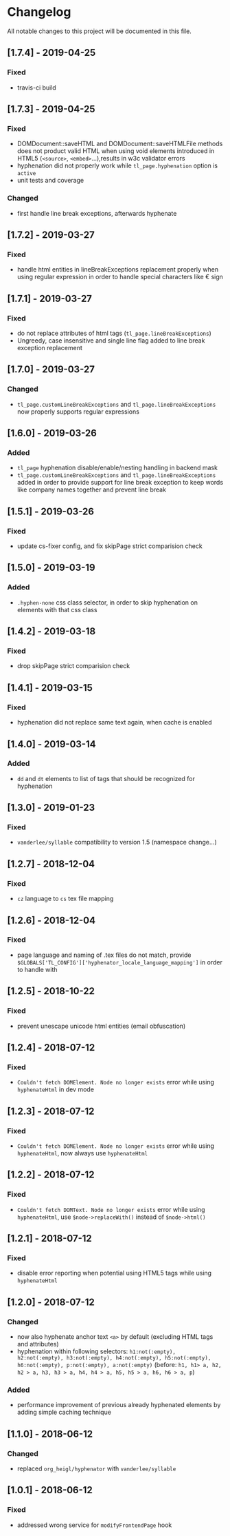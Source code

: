 # Changelog
All notable changes to this project will be documented in this file.

## [1.7.4] - 2019-04-25

### Fixed
- travis-ci build

## [1.7.3] - 2019-04-25

### Fixed
- DOMDocument::saveHTML and DOMDocument::saveHTMLFile methods does not product valid HTML when using void elements introduced in HTML5 (`<source>`, `<embed>`…),results in w3c validator errors 
- hyphenation did not properly work while `tl_page.hyphenation` option is `active`
- unit tests and coverage 

### Changed
- first handle line break exceptions, afterwards hyphenate

## [1.7.2] - 2019-03-27

### Fixed
- handle html entities in lineBreakExceptions replacement properly when using regular expression in order to handle special characters like € sign

## [1.7.1] - 2019-03-27

### Fixed
- do not replace attributes of html tags (`tl_page.lineBreakExceptions`)
- Ungreedy, case insensitive and single line flag added to line break exception replacement

## [1.7.0] - 2019-03-27

### Changed
- `tl_page.customLineBreakExceptions` and `tl_page.lineBreakExceptions` now properly supports regular expressions

## [1.6.0] - 2019-03-26

### Added
- `tl_page` hyphenation disable/enable/nesting handling in backend mask
- `tl_page.customLineBreakExceptions` and `tl_page.lineBreakExceptions` added in order to provide support for line break exception to keep words like company names together and prevent line break

## [1.5.1] - 2019-03-26

### Fixed
- update cs-fixer config, and fix skipPage strict comparision check

## [1.5.0] - 2019-03-19

### Added
- `.hyphen-none` css class selector, in order to skip hyphenation on elements with that css class

## [1.4.2] - 2019-03-18

### Fixed
- drop skipPage strict comparision check

## [1.4.1] - 2019-03-15

### Fixed
- hyphenation did not replace same text again, when cache is enabled

## [1.4.0] - 2019-03-14

### Added
- `dd` and `dt` elements to list of tags that should be recognized for hyphenation

## [1.3.0] - 2019-01-23

### Fixed
- `vanderlee/syllable` compatibility to version 1.5 (namespace change…)

## [1.2.7] - 2018-12-04

### Fixed
- `cz` language to `cs` tex file mapping

## [1.2.6] - 2018-12-04

### Fixed
- page language and naming of .tex files do not match, provide `$GLOBALS['TL_CONFIG']['hyphenator_locale_language_mapping']` in order to handle with

## [1.2.5] - 2018-10-22

### Fixed
- prevent unescape unicode html entities (email obfuscation)

## [1.2.4] - 2018-07-12

### Fixed
- `Couldn't fetch DOMElement. Node no longer exists` error while using `hyphenateHtml` in dev mode

## [1.2.3] - 2018-07-12

### Fixed
- `Couldn't fetch DOMElement. Node no longer exists` error while using `hyphenateHtml`, now always use `hyphenateHtml`

## [1.2.2] - 2018-07-12

### Fixed
- `Couldn't fetch DOMText. Node no longer exists` error while using `hyphenateHtml`, use `$node->replaceWith()` instead of `$node->html()`

## [1.2.1] - 2018-07-12

### Fixed
- disable error reporting when potential using HTML5 tags while using `hyphenateHtml`

## [1.2.0] - 2018-07-12

### Changed
- now also hyphenate anchor text `<a>` by default (excluding HTML tags and attributes)
- hyphenation within following selectors: `h1:not(:empty), h2:not(:empty), h3:not(:empty), h4:not(:empty), h5:not(:empty), h6:not(:empty), p:not(:empty), a:not(:empty)` (before: `h1, h1> a, h2, h2 > a, h3, h3 > a, h4, h4 > a, h5, h5 > a, h6, h6 > a, p`)

### Added
- performance improvement of previous already hyphenated elements by adding simple caching technique  

## [1.1.0] - 2018-06-12

### Changed
- replaced `org_heigl/hyphenator` with `vanderlee/syllable` 

## [1.0.1] - 2018-06-12

### Fixed
- addressed wrong service for `modifyFrontendPage` hook
